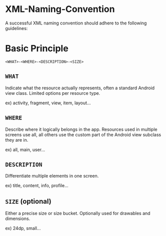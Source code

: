 # XML-Naming-Convention

A successful XML naming convention should adhere to the following guidelines:


# Basic Principle
    <WHAT>-<WHERE>-<DESCRIPTION>-<SIZE>


`WHAT`
------------------------------------

Indicate what the resource actually represents, often a standard Android view class. Limited options per resource type.

ex) activity, fragment, view, item, layout...

`WHERE`
------------------------------------

Describe where it logically belongs in the app. Resources used in multiple screens use all, all others use the custom part of the Android view subclass they are in.

ex) all, main, user...

`DESCRIPTION`
------------------------------------

Differentiate multiple elements in one screen.

ex) title, content, info, profile...

`SIZE` (optional)
------------------------------------

Either a precise size or size bucket. Optionally used for drawables and dimensions.

ex) 24dp, small...
